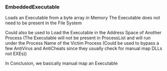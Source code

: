 ### EmbeddedExecutable
Loads an Executable from a byte array in Memory
The Executable does not need to be present in the File System

Could also be used to Load the Executable in the Address Space of Another Process (The Executable will not be present in ProcessList and will run under the Process Name of the Victim Process (Could be used to bypass a few AntiVirus and AntiCheats since they usually check for manual map DLLs not EXEs))

In Conclusion, we basically manual map an Executable

